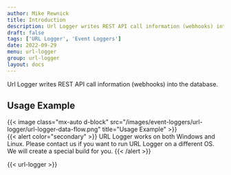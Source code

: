 ```yaml
---
author: Mike Rewnick
title: Introduction
description: Url Logger writes REST API call information (webhooks) into the database.
draft: false
tags: ['URL Logger', 'Event Loggers']
date: 2022-09-29
menu: url-logger
group: url-logger
layout: docs
---
```


Url Logger writes REST API call information (webhooks) into the database.

## Usage Example

{{< image class="mx-auto d-block"  src="/images/event-loggers/url-logger/url-logger-data-flow.png" title="Usage Example" >}}
\
{{< alert color="secondary" >}}
URL Logger works on both Windows and Linux. Please contact us if you want to run URL Logger on a different OS. We will create a special build for you.
{{< /alert >}}

{{< url-logger >}}
